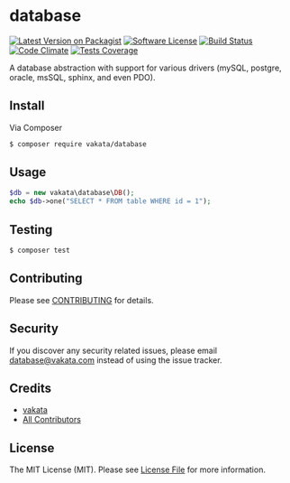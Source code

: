 # database

[![Latest Version on Packagist][ico-version]][link-packagist]
[![Software License][ico-license]](LICENSE.md)
[![Build Status][ico-travis]][link-travis]
[![Code Climate][ico-cc]][link-cc]
[![Tests Coverage][ico-cc-coverage]][link-cc]

A database abstraction with support for various drivers (mySQL, postgre, oracle, msSQL, sphinx, and even PDO).

## Install

Via Composer

``` bash
$ composer require vakata/database
```

## Usage

``` php
$db = new vakata\database\DB();
echo $db->one("SELECT * FROM table WHERE id = 1");
```

## Testing

``` bash
$ composer test
```


## Contributing

Please see [CONTRIBUTING](CONTRIBUTING.md) for details.

## Security

If you discover any security related issues, please email database@vakata.com instead of using the issue tracker.

## Credits

- [vakata][link-author]
- [All Contributors][link-contributors]

## License

The MIT License (MIT). Please see [License File](LICENSE.md) for more information.

[ico-version]: https://img.shields.io/packagist/v/vakata/database.svg?style=flat-square
[ico-license]: https://img.shields.io/badge/license-MIT-brightgreen.svg?style=flat-square
[ico-travis]: https://img.shields.io/travis/vakata/database/master.svg?style=flat-square
[ico-scrutinizer]: https://img.shields.io/scrutinizer/coverage/g/vakata/database.svg?style=flat-square
[ico-code-quality]: https://img.shields.io/scrutinizer/g/vakata/database.svg?style=flat-square
[ico-downloads]: https://img.shields.io/packagist/dt/vakata/database.svg?style=flat-square
[ico-cc]: https://img.shields.io/codeclimate/github/vakata/database.svg?style=flat-square
[ico-cc-coverage]: https://img.shields.io/codeclimate/coverage/github/vakata/database.svg?style=flat-square

[link-packagist]: https://packagist.org/packages/vakata/database
[link-travis]: https://travis-ci.org/vakata/database
[link-scrutinizer]: https://scrutinizer-ci.com/g/vakata/database/code-structure
[link-code-quality]: https://scrutinizer-ci.com/g/vakata/database
[link-downloads]: https://packagist.org/packages/vakata/database
[link-author]: https://github.com/vakata
[link-contributors]: ../../contributors
[link-cc]: https://codeclimate.com/github/vakata/database

